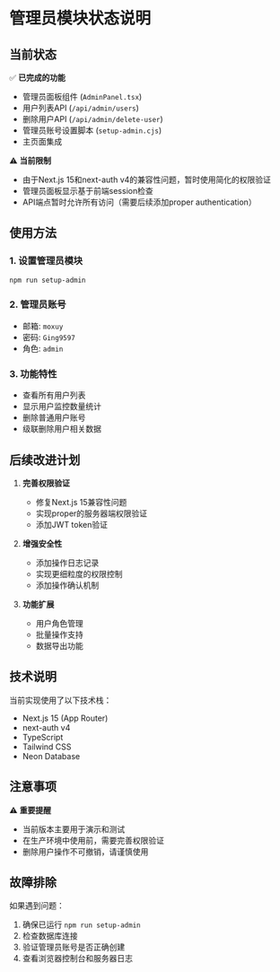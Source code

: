 # 管理员模块状态说明

## 当前状态

✅ **已完成的功能**
- 管理员面板组件 (`AdminPanel.tsx`)
- 用户列表API (`/api/admin/users`)
- 删除用户API (`/api/admin/delete-user`)
- 管理员账号设置脚本 (`setup-admin.cjs`)
- 主页面集成

⚠️ **当前限制**
- 由于Next.js 15和next-auth v4的兼容性问题，暂时使用简化的权限验证
- 管理员面板显示基于前端session检查
- API端点暂时允许所有访问（需要后续添加proper authentication）

## 使用方法

### 1. 设置管理员模块
```bash
npm run setup-admin
```

### 2. 管理员账号
- 邮箱: `moxuy`
- 密码: `Ging9597`
- 角色: `admin`

### 3. 功能特性
- 查看所有用户列表
- 显示用户监控数量统计
- 删除普通用户账号
- 级联删除用户相关数据

## 后续改进计划

1. **完善权限验证**
   - 修复Next.js 15兼容性问题
   - 实现proper的服务器端权限验证
   - 添加JWT token验证

2. **增强安全性**
   - 添加操作日志记录
   - 实现更细粒度的权限控制
   - 添加操作确认机制

3. **功能扩展**
   - 用户角色管理
   - 批量操作支持
   - 数据导出功能

## 技术说明

当前实现使用了以下技术栈：
- Next.js 15 (App Router)
- next-auth v4
- TypeScript
- Tailwind CSS
- Neon Database

## 注意事项

⚠️ **重要提醒**
- 当前版本主要用于演示和测试
- 在生产环境中使用前，需要完善权限验证
- 删除用户操作不可撤销，请谨慎使用

## 故障排除

如果遇到问题：
1. 确保已运行 `npm run setup-admin`
2. 检查数据库连接
3. 验证管理员账号是否正确创建
4. 查看浏览器控制台和服务器日志
